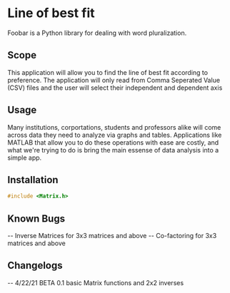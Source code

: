 # Line of best fit 

Foobar is a Python library for dealing with word pluralization.

## Scope

This application will allow you to find the line of best fit according to preference.
The application will only read from Comma Seperated Value (CSV) files and the user will select their
independent and dependent axis

## Usage

Many institutions, corportations, students and professors alike will come across data they need to
analyze via graphs and tables. Applications like MATLAB that allow you to do these operations with ease
are costly, and what we're trying to do is bring the main essense of data analysis into a simple app.

## Installation

```cpp
#include <Matrix.h>

```

## Known Bugs
-- Inverse Matrices for 3x3 matrices and above
-- Co-factoring for 3x3 matrices and above 

## Changelogs
-- 4/22/21 BETA 0.1 basic Matrix functions and 2x2 inverses
